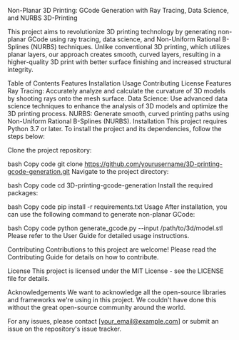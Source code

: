 Non-Planar 3D Printing: GCode Generation with Ray Tracing, Data Science, and NURBS
3D-Printing

This project aims to revolutionize 3D printing technology by generating non-planar GCode using ray tracing, data science, and Non-Uniform Rational B-Splines (NURBS) techniques. Unlike conventional 3D printing, which utilizes planar layers, our approach creates smooth, curved layers, resulting in a higher-quality 3D print with better surface finishing and increased structural integrity.

Table of Contents
Features
Installation
Usage
Contributing
License
Features
Ray Tracing: Accurately analyze and calculate the curvature of 3D models by shooting rays onto the mesh surface.
Data Science: Use advanced data science techniques to enhance the analysis of 3D models and optimize the 3D printing process.
NURBS: Generate smooth, curved printing paths using Non-Uniform Rational B-Splines (NURBS).
Installation
This project requires Python 3.7 or later. To install the project and its dependencies, follow the steps below:

Clone the project repository:

bash
Copy code
git clone https://github.com/yourusername/3D-printing-gcode-generation.git
Navigate to the project directory:

bash
Copy code
cd 3D-printing-gcode-generation
Install the required packages:

bash
Copy code
pip install -r requirements.txt
Usage
After installation, you can use the following command to generate non-planar GCode:

bash
Copy code
python generate_gcode.py --input /path/to/3d/model.stl
Please refer to the User Guide for detailed usage instructions.

Contributing
Contributions to this project are welcome! Please read the Contributing Guide for details on how to contribute.

License
This project is licensed under the MIT License - see the LICENSE file for details.

Acknowledgements
We want to acknowledge all the open-source libraries and frameworks we're using in this project. We couldn't have done this without the great open-source community around the world.

For any issues, please contact [your_email@example.com] or submit an issue on the repository's issue tracker.




